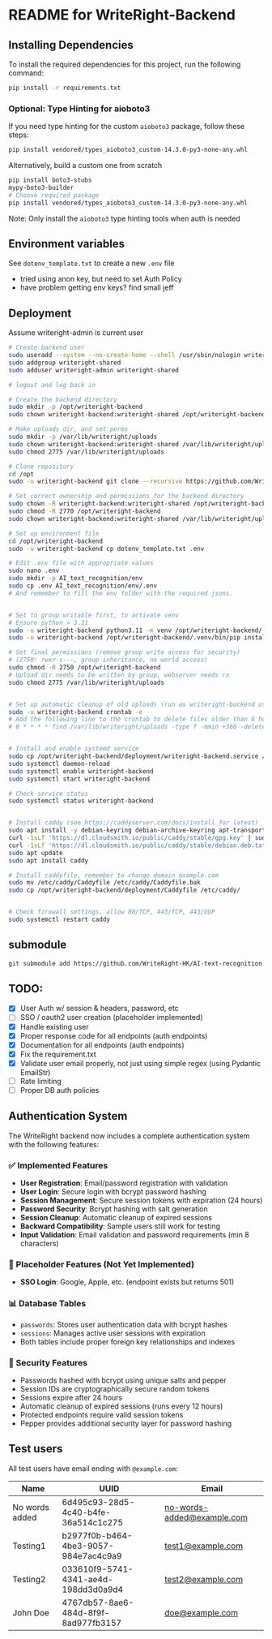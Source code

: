 # README for WriteRight-Backend

## Installing Dependencies

To install the required dependencies for this project, run the following command:

```bash
pip install -r requirements.txt
```

### Optional: Type Hinting for aioboto3

If you need type hinting for the custom `aioboto3` package, follow these steps:

```bash
pip install vendored/types_aioboto3_custom-14.3.0-py3-none-any.whl
```

Alternatively, build a custom one from scratch

```bash
pip install boto3-stubs
mypy-boto3-builder
# Choose required package
pip install vendored/types_aioboto3_custom-14.3.0-py3-none-any.whl
```

Note: Only install the `aioboto3` type hinting tools when auth is needed

## Environment variables

See `dotenv_template.txt` to create a new `.env` file

- tried using anon key, but need to set Auth Policy
- have problem getting env keys? find small jeff

## Deployment
Assume writeright-admin is current user

```bash Deployment
# Create backend user
sudo useradd --system --no-create-home --shell /usr/sbin/nologin writeright-backend
sudo addgroup writeright-shared
sudo adduser writeright-admin writeright-shared

# logout and log back in

# Create the backend directory
sudo mkdir -p /opt/writeright-backend
sudo chown writeright-backend:writeright-shared /opt/writeright-backend

# Make uploads dir, and set perms
sudo mkdir -p /var/lib/writeright/uploads
sudo chown writeright-backend:writeright-shared /var/lib/writeright/uploads
sudo chmod 2775 /var/lib/writeright/uploads

# Clone repository
cd /opt
sudo -u writeright-backend git clone --recursive https://github.com/WriteRight-HK/writeright-backend

# Set correct ownership and permissions for the backend directory
sudo chown -R writeright-backend:writeright-shared /opt/writeright-backend
sudo chmod -R 2770 /opt/writeright-backend
sudo chown writeright-backend:writeright-shared /var/lib/writeright/uploads

# Set up environment file
cd /opt/writeright-backend
sudo -u writeright-backend cp dotenv_template.txt .env

# Edit .env file with appropriate values
sudo nano .env
sudo mkdir -p AI_text_recognition/env
sudo cp .env AI_text_recognition/env/.env
# And remember to fill the env folder with the required jsons.


# Set to group writable first, to activate venv
# Ensure python > 3.11
sudo -u writeright-backend python3.11 -m venv /opt/writeright-backend/.venv
sudo -u writeright-backend /opt/writeright-backend/.venv/bin/pip install -r /opt/writeright-backend/requirements.txt

# Set final permissions (remove group write access for security)
# (2750: rwxr-s---, group inheritance, no world access)
sudo chmod -R 2750 /opt/writeright-backend
# Upload dir needs to be written by group, webserver needs rx
sudo chmod 2775 /var/lib/writeright/uploads


# Set up automatic cleanup of old uploads (run as writeright-backend user):
sudo -u writeright-backend crontab -e
# Add the following line to the crontab to delete files older than 6 hours every hour:
# 0 * * * * find /var/lib/writeright/uploads -type f -mmin +360 -delete


# Install and enable systemd service
sudo cp /opt/writeright-backend/deployment/writeright-backend.service /etc/systemd/system/
sudo systemctl daemon-reload
sudo systemctl enable writeright-backend
sudo systemctl start writeright-backend

# Check service status
sudo systemctl status writeright-backend


# Install caddy (see https://caddyserver.com/docs/install for latest)
sudo apt install -y debian-keyring debian-archive-keyring apt-transport-https curl
curl -1sLf 'https://dl.cloudsmith.io/public/caddy/stable/gpg.key' | sudo gpg --dearmor -o /usr/share/keyrings/caddy-stable-archive-keyring.gpg
curl -1sLf 'https://dl.cloudsmith.io/public/caddy/stable/debian.deb.txt' | sudo tee /etc/apt/sources.list.d/caddy-stable.list
sudo apt update
sudo apt install caddy

# Install caddyfile, remember to change domain example.com
sudo mv /etc/caddy/Caddyfile /etc/caddy/Caddyfile.bak
sudo cp /opt/writeright-backend/deployment/Caddyfile /etc/caddy/


# Check firewall settings, allow 80/TCP, 443/TCP, 443/UDP
sudo systemctl restart caddy
```

## submodule

```bash
git submodule add https://github.com/WriteRight-HK/AI-text-recognition.git
```



## TODO: 

- [x] User Auth w/ session & headers, password, etc
- [ ] SSO / oauth2 user creation (placeholder implemented)
- [x] Handle existing user
- [x] Proper response code for all endpoints (auth endpoints)
- [x] Documentation for all endpoints (auth endpoints)
- [x] Fix the requirement.txt
- [x] Validate user email properly, not just using simple regex (using Pydantic EmailStr)
- [ ] Rate limiting
- [ ] Proper DB auth policies

## Authentication System

The WriteRight backend now includes a complete authentication system with the following features:

### ✅ Implemented Features
- **User Registration**: Email/password registration with validation
- **User Login**: Secure login with bcrypt password hashing
- **Session Management**: Secure session tokens with expiration (24 hours)
- **Password Security**: Bcrypt hashing with salt generation
- **Session Cleanup**: Automatic cleanup of expired sessions
- **Backward Compatibility**: Sample users still work for testing
- **Input Validation**: Email validation and password requirements (min 8 characters)

### 🚧 Placeholder Features (Not Yet Implemented)
- **SSO Login**: Google, Apple, etc. (endpoint exists but returns 501)

### 📊 Database Tables
- `passwords`: Stores user authentication data with bcrypt hashes
- `sessions`: Manages active user sessions with expiration
- Both tables include proper foreign key relationships and indexes

### 🔐 Security Features
- Passwords hashed with bcrypt using unique salts and pepper
- Session IDs are cryptographically secure random tokens
- Sessions expire after 24 hours
- Automatic cleanup of expired sessions (runs every 12 hours)
- Protected endpoints require valid session tokens
- Pepper provides additional security layer for password hashing


## Test users

All test users have email ending with `@example.com`:

| **Name**       | **UUID**                             | **Email**                  |
| -------------- | ------------------------------------ | -------------------------- |
| No words added | 6d495c93-28d5-4c40-b4fe-36a514c1c275 | no-words-added@example.com |
| Testing1       | b2977f0b-b464-4be3-9057-984e7ac4c9a9 | test1@example.com          |
| Testing2       | 033610f9-5741-4341-ae4d-198dd3d0a9d4 | test2@example.com          |
| John Doe       | 4767db57-8ae6-484d-8f9f-8ad977fb3157 | doe@example.com            |
